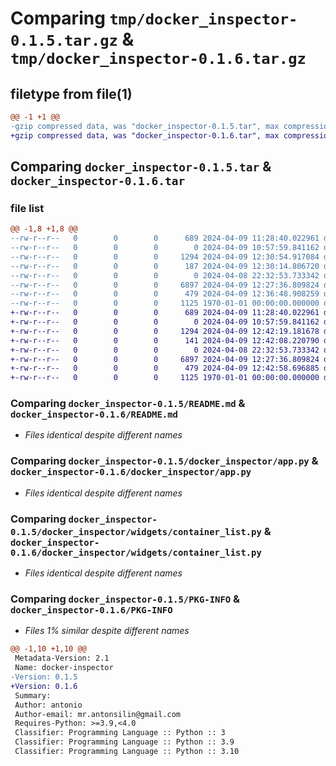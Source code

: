 # Comparing `tmp/docker_inspector-0.1.5.tar.gz` & `tmp/docker_inspector-0.1.6.tar.gz`

## filetype from file(1)

```diff
@@ -1 +1 @@
-gzip compressed data, was "docker_inspector-0.1.5.tar", max compression
+gzip compressed data, was "docker_inspector-0.1.6.tar", max compression
```

## Comparing `docker_inspector-0.1.5.tar` & `docker_inspector-0.1.6.tar`

### file list

```diff
@@ -1,8 +1,8 @@
--rw-r--r--   0        0        0      689 2024-04-09 11:28:40.022961 docker_inspector-0.1.5/README.md
--rw-r--r--   0        0        0        0 2024-04-09 10:57:59.841162 docker_inspector-0.1.5/docker_inspector/__init__.py
--rw-r--r--   0        0        0     1294 2024-04-09 12:30:54.917084 docker_inspector-0.1.5/docker_inspector/app.py
--rw-r--r--   0        0        0      187 2024-04-09 12:30:14.806720 docker_inspector-0.1.5/docker_inspector/styles/main.css
--rw-r--r--   0        0        0        0 2024-04-08 22:32:53.733342 docker_inspector-0.1.5/docker_inspector/widgets/__init__.py
--rw-r--r--   0        0        0     6897 2024-04-09 12:27:36.809824 docker_inspector-0.1.5/docker_inspector/widgets/container_list.py
--rw-r--r--   0        0        0      479 2024-04-09 12:36:48.908259 docker_inspector-0.1.5/pyproject.toml
--rw-r--r--   0        0        0     1125 1970-01-01 00:00:00.000000 docker_inspector-0.1.5/PKG-INFO
+-rw-r--r--   0        0        0      689 2024-04-09 11:28:40.022961 docker_inspector-0.1.6/README.md
+-rw-r--r--   0        0        0        0 2024-04-09 10:57:59.841162 docker_inspector-0.1.6/docker_inspector/__init__.py
+-rw-r--r--   0        0        0     1294 2024-04-09 12:42:19.181678 docker_inspector-0.1.6/docker_inspector/app.py
+-rw-r--r--   0        0        0      141 2024-04-09 12:42:08.220790 docker_inspector-0.1.6/docker_inspector/styles/main.css
+-rw-r--r--   0        0        0        0 2024-04-08 22:32:53.733342 docker_inspector-0.1.6/docker_inspector/widgets/__init__.py
+-rw-r--r--   0        0        0     6897 2024-04-09 12:27:36.809824 docker_inspector-0.1.6/docker_inspector/widgets/container_list.py
+-rw-r--r--   0        0        0      479 2024-04-09 12:42:58.696885 docker_inspector-0.1.6/pyproject.toml
+-rw-r--r--   0        0        0     1125 1970-01-01 00:00:00.000000 docker_inspector-0.1.6/PKG-INFO
```

### Comparing `docker_inspector-0.1.5/README.md` & `docker_inspector-0.1.6/README.md`

 * *Files identical despite different names*

### Comparing `docker_inspector-0.1.5/docker_inspector/app.py` & `docker_inspector-0.1.6/docker_inspector/app.py`

 * *Files identical despite different names*

### Comparing `docker_inspector-0.1.5/docker_inspector/widgets/container_list.py` & `docker_inspector-0.1.6/docker_inspector/widgets/container_list.py`

 * *Files identical despite different names*

### Comparing `docker_inspector-0.1.5/PKG-INFO` & `docker_inspector-0.1.6/PKG-INFO`

 * *Files 1% similar despite different names*

```diff
@@ -1,10 +1,10 @@
 Metadata-Version: 2.1
 Name: docker-inspector
-Version: 0.1.5
+Version: 0.1.6
 Summary: 
 Author: antonio
 Author-email: mr.antonsilin@gmail.com
 Requires-Python: >=3.9,<4.0
 Classifier: Programming Language :: Python :: 3
 Classifier: Programming Language :: Python :: 3.9
 Classifier: Programming Language :: Python :: 3.10
```

